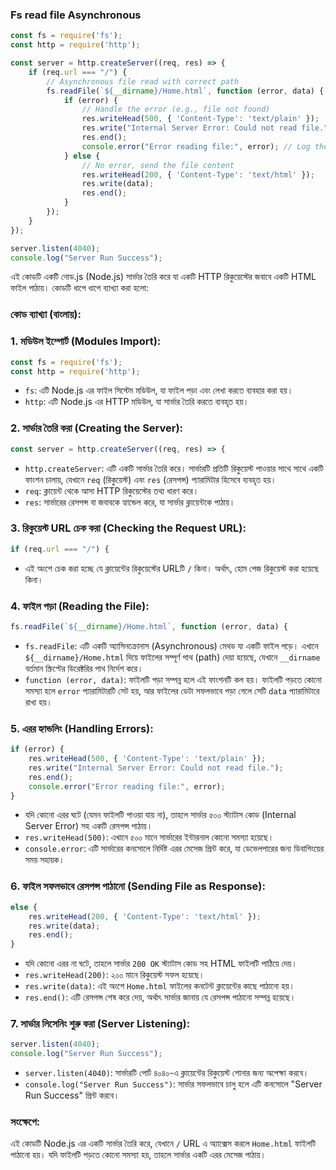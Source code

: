 ### **Fs read file Asynchronous**

```jsx
const fs = require('fs');
const http = require('http');

const server = http.createServer((req, res) => {
    if (req.url === "/") {
        // Asynchronous file read with correct path
        fs.readFile(`${__dirname}/Home.html`, function (error, data) {
            if (error) {
                // Handle the error (e.g., file not found)
                res.writeHead(500, { 'Content-Type': 'text/plain' });
                res.write("Internal Server Error: Could not read file.");
                res.end();
                console.error("Error reading file:", error); // Log the actual error for debugging
            } else {
                // No error, send the file content
                res.writeHead(200, { 'Content-Type': 'text/html' });
                res.write(data);
                res.end();
            }
        });
    }
});

server.listen(4040);
console.log("Server Run Success");

```

এই কোডটি একটি নোড.js (Node.js) সার্ভার তৈরি করে যা একটি HTTP রিকুয়েস্টের জবাবে একটি HTML ফাইল পাঠায়। কোডটি ধাপে ধাপে ব্যাখ্যা করা হলো:

### কোড ব্যাখ্যা (বাংলায়):

### 1. **মডিউল ইম্পোর্ট (Modules Import):**

```jsx
const fs = require('fs');
const http = require('http');

```

- `fs`: এটি Node.js এর ফাইল সিস্টেম মডিউল, যা ফাইল পড়া এবং লেখা করতে ব্যবহার করা হয়।
- `http`: এটি Node.js এর HTTP মডিউল, যা সার্ভার তৈরি করতে ব্যবহৃত হয়।

### 2. **সার্ভার তৈরি করা (Creating the Server):**

```jsx
const server = http.createServer((req, res) => {
```

- `http.createServer`: এটি একটি সার্ভার তৈরি করে। সার্ভারটি প্রতিটি রিকুয়েস্ট পাওয়ার সাথে সাথে একটি ফাংশন চালায়, যেখানে `req` (রিকুয়েস্ট) এবং `res` (রেসপন্স) প্যারামিটার হিসেবে ব্যবহৃত হয়।
- `req`: ক্লায়েন্ট থেকে আসা HTTP রিকুয়েস্টের তথ্য ধারণ করে।
- `res`: সার্ভারের রেসপন্স বা জবাবকে হ্যান্ডেল করে, যা সার্ভার ক্লায়েন্টকে পাঠায়।

### 3. **রিকুয়েস্ট URL চেক করা (Checking the Request URL):**

```jsx
if (req.url === "/") {
```

- এই অংশে চেক করা হচ্ছে যে ক্লায়েন্টের রিকুয়েস্টের URLটি `/` কিনা। অর্থাৎ, হোম পেজ রিকুয়েস্ট করা হয়েছে কিনা।

### 4. **ফাইল পড়া (Reading the File):**

```jsx
fs.readFile(`${__dirname}/Home.html`, function (error, data) {
```

- `fs.readFile`: এটি একটি অ্যাসিনক্রোনাস (Asynchronous) মেথড যা একটি ফাইল পড়ে। এখানে `${__dirname}/Home.html` দিয়ে ফাইলের সম্পূর্ণ পাথ (path) দেয়া হয়েছে, যেখানে `__dirname` বর্তমান স্ক্রিপ্টের ডিরেক্টরির পাথ নির্দেশ করে।
- `function (error, data)`: ফাইলটি পড়া সম্পন্ন হলে এই ফাংশনটি কল হয়। ফাইলটি পড়তে কোনো সমস্যা হলে `error` প্যারামিটারটি সেট হয়, আর ফাইলের ডেটা সফলভাবে পড়া গেলে সেটি `data` প্যারামিটারে রাখা হয়।

### 5. **এরর হ্যান্ডলিং (Handling Errors):**

```jsx
if (error) {
    res.writeHead(500, { 'Content-Type': 'text/plain' });
    res.write("Internal Server Error: Could not read file.");
    res.end();
    console.error("Error reading file:", error);
}

```

- যদি কোনো এরর ঘটে (যেমন ফাইলটি পাওয়া যায় না), তাহলে সার্ভার ৫০০ স্ট্যাটাস কোড (Internal Server Error) সহ একটি রেসপন্স পাঠায়।
- `res.writeHead(500)`: এখানে ৫০০ মানে সার্ভারের ইন্টারনাল কোনো সমস্যা হয়েছে।
- `console.error`: এটি সার্ভারের কনসোলে নির্দিষ্ট এরর মেসেজ প্রিন্ট করে, যা ডেভেলপারের জন্য ডিবাগিংয়ের সময় সহায়ক।

### 6. **ফাইল সফলভাবে রেসপন্স পাঠানো (Sending File as Response):**

```jsx
else {
    res.writeHead(200, { 'Content-Type': 'text/html' });
    res.write(data);
    res.end();
}
```

- যদি কোনো এরর না ঘটে, তাহলে সার্ভার `200 OK` স্ট্যাটাস কোড সহ HTML ফাইলটি পাঠিয়ে দেয়।
- `res.writeHead(200)`: ২০০ মানে রিকুয়েস্ট সফল হয়েছে।
- `res.write(data)`: এই অংশে `Home.html` ফাইলের কনটেন্ট ক্লায়েন্টের কাছে পাঠানো হয়।
- `res.end()`: এটি রেসপন্স শেষ করে দেয়, অর্থাৎ সার্ভার জানায় যে রেসপন্স পাঠানো সম্পন্ন হয়েছে।

### 7. **সার্ভার লিসেনিং শুরু করা (Server Listening):**

```jsx
server.listen(4040);
console.log("Server Run Success");
```

- `server.listen(4040)`: সার্ভারটি পোর্ট ৪০৪০-এ ক্লায়েন্টের রিকুয়েস্ট শোনার জন্য অপেক্ষা করবে।
- `console.log("Server Run Success")`: সার্ভার সফলভাবে চালু হলে এটি কনসোলে "Server Run Success" প্রিন্ট করবে।

### সংক্ষেপে:

এই কোডটি Node.js এর একটি সার্ভার তৈরি করে, যেখানে `/` URL এ অ্যাক্সেস করলে `Home.html` ফাইলটি পাঠানো হয়। যদি ফাইলটি পড়তে কোনো সমস্যা হয়, তাহলে সার্ভার একটি এরর মেসেজ পাঠায়।